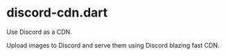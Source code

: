 # discord-cdn.dart

Use Discord as a CDN.

Upload images to Discord and serve them using Discord blazing fast CDN.
